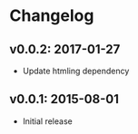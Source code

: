 # Changelog

## v0.0.2: 2017-01-27

- Update htmling dependency

## v0.0.1: 2015-08-01

- Initial release
